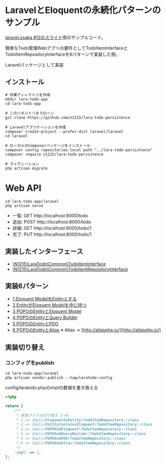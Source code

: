 # LaravelとEloquentの永続化パターンのサンプル

[laravel.osaka #12のスライド](https://speakerdeck.com/n1215/laraveltodomeinmoderutoyong-sok-hua-moderu-at-laravel-dot-osaka-number-12)用のサンプルコード。

簡単なTodo管理Webアプリの要件としてTodoItemInterfaceとTodoItemRepositoryInterfaceを6パターンで実装した例。

Laravelパッケージとして実装

## インストール

```
# 作業ディレクトリを作成
mkdir lara-todo-app
cd lara-todo-app

# このリポジトリをクローン
git clone https://github.com/n1215/lara-todo-persistence

# Laravelアプリケーションを作成
composer create-project --prefer-dist laravel/laravel
cd laravel

# ローカルのComposerパッケージをインストール
composer config repositories.local path "../lara-todo-persistence"
composer require n1215/lara-todo-persistence

# マイグレーション
php artisan migrate
```

# Web API
```
cd lara-todo-app/laravel
php artisan serve
```

- 一覧: GET http://localhost:8000/todo
- 追加: POST http://localhost:8000/todo
- 詳細: GET http://localhost:8000/todo/1
- 完了: PUT http://localhost:8000/todo/1

## 実装したインターフェース
- [\N1215\LaraTodo\Common\TodoItemInterface](src/Common/TodoItemInterface.php)
- [\N1215\LaraTodo\Common\TodoItemRepositoryInterface](src/Common/TodoItemRepositoryInterface.php)

## 実装6パターン
- [1 Eloquent ModelをEntityとする](src/Impls/EloquentAsEntity)
- [2 EntityがEloquent Modelを中に持つ](src/Impls/EntityContainsEloquent)
- [3 POPOのEntityとEloquent Model](src/Impls/POPOAndEloquent)
- [4 POPOのEntityとQuery Builder](src/Impls/POPOAndQueryBuilder)
- [5 POPOのEntityとPDO](src/Impls/POPOAndPDO)
- [6 POPOのEntityとAtlas](src/Impls/POPOAndAtlas) ※ Atlas → [http://atlasphp.io/](http://atlasphp.io/)

## 実装切り替え

### コンフィグをpublish

```
cd lara-todo-app/laravel
php artisan vendor:publish --tag=laratodo-config
```

config/laratodo.phpのimplの数値を書き換える

```php
<?php

return [
    /**
     * 実装クラスの切り替え 1〜6
     * 1 => Impls\EloquentAsEntity\TodoItemRepository::class
     * 2 => Impls\EntityContainsEloquent\TodoItemRepository::class
     * 3 => Impls\POPOAndEloquent\TodoItemRepository::class
     * 4 => Impls\POPOAndQueryBuilder\TodoItemRepository::class
     * 5 => Impls\POPOAndPDO\TodoItemRepository::class
     * 6 => Impls\POPOAndAtlas\TodoItemRepository::class
     */
    'impl' => 1,
];
```
